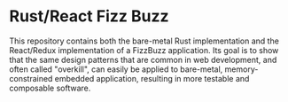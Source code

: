 # Rust/React Fizz Buzz

This repository contains both the bare-metal Rust implementation and the React/Redux implementation
of a FizzBuzz application. Its goal is to show that the same design patterns that are common in 
web development, and often called "overkill", can easily be applied to bare-metal, memory-constrained
embedded application, resulting in more testable and composable software.

